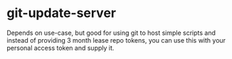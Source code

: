 # git-update-server
Depends on use-case, but good for using git to host simple scripts and instead of providing 3 month lease repo tokens, you can use this with your personal access token and supply it. 
